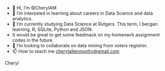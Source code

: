 - 👋 Hi, I’m @CherylAM
- 👀 I’m interested in learning about careers in Data Science and data analytics.
- 🌱 I’m currently studying Data Science at Rutgers.  This term, I becgan learning, R, SQLite, Python and JSON.
-   It would be great to get some feedmack on my homeowrk assignment codes in the future.
- 💞️ I’m looking to collaborate on data mining from voters registrer.
- 📫 How to reach me cherylallenmunlty@gmail.com

Cheryl

<!---
CherylAM/CherylAM is a ✨ special ✨ repository because its `README.md` (this file) appears on your GitHub profile.
You can click the Preview link to take a look at your changes.
--->

